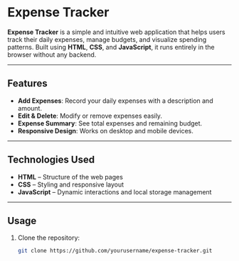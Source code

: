 # Expense Tracker

**Expense Tracker** is a simple and intuitive web application that helps users track their daily expenses, manage budgets, and visualize spending patterns. Built using **HTML**, **CSS**, and **JavaScript**, it runs entirely in the browser without any backend.

---

## Features

- **Add Expenses**: Record your daily expenses with a description and amount.  
- **Edit & Delete**: Modify or remove expenses easily.  
- **Expense Summary**: See total expenses and remaining budget.  
- **Responsive Design**: Works on desktop and mobile devices.  

---

## Technologies Used

- **HTML** – Structure of the web pages  
- **CSS** – Styling and responsive layout  
- **JavaScript** – Dynamic interactions and local storage management  

---

## Usage

1. Clone the repository:
   ```bash
   git clone https://github.com/yourusername/expense-tracker.git
